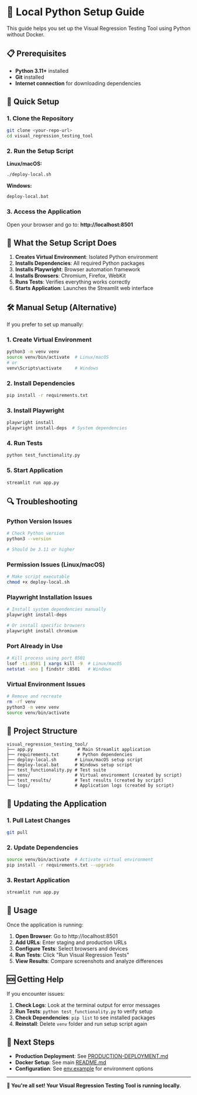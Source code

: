 # 🐍 Local Python Setup Guide

This guide helps you set up the Visual Regression Testing Tool using Python without Docker.

## 📋 Prerequisites

- **Python 3.11+** installed
- **Git** installed
- **Internet connection** for downloading dependencies

## 🚀 Quick Setup

### 1. Clone the Repository
```bash
git clone <your-repo-url>
cd visual_regression_testing_tool
```

### 2. Run the Setup Script

**Linux/macOS:**
```bash
./deploy-local.sh
```

**Windows:**
```cmd
deploy-local.bat
```

### 3. Access the Application
Open your browser and go to: **http://localhost:8501**

## 🔧 What the Setup Script Does

1. **Creates Virtual Environment**: Isolated Python environment
2. **Installs Dependencies**: All required Python packages
3. **Installs Playwright**: Browser automation framework
4. **Installs Browsers**: Chromium, Firefox, WebKit
5. **Runs Tests**: Verifies everything works correctly
6. **Starts Application**: Launches the Streamlit web interface

## 🛠️ Manual Setup (Alternative)

If you prefer to set up manually:

### 1. Create Virtual Environment
```bash
python3 -m venv venv
source venv/bin/activate  # Linux/macOS
# or
venv\Scripts\activate     # Windows
```

### 2. Install Dependencies
```bash
pip install -r requirements.txt
```

### 3. Install Playwright
```bash
playwright install
playwright install-deps  # System dependencies
```

### 4. Run Tests
```bash
python test_functionality.py
```

### 5. Start Application
```bash
streamlit run app.py
```

## 🔍 Troubleshooting

### Python Version Issues
```bash
# Check Python version
python3 --version

# Should be 3.11 or higher
```

### Permission Issues (Linux/macOS)
```bash
# Make script executable
chmod +x deploy-local.sh
```

### Playwright Installation Issues
```bash
# Install system dependencies manually
playwright install-deps

# Or install specific browsers
playwright install chromium
```

### Port Already in Use
```bash
# Kill process using port 8501
lsof -ti:8501 | xargs kill -9  # Linux/macOS
netstat -ano | findstr :8501   # Windows
```

### Virtual Environment Issues
```bash
# Remove and recreate
rm -rf venv
python3 -m venv venv
source venv/bin/activate
```

## 📁 Project Structure

```
visual_regression_testing_tool/
├── app.py                 # Main Streamlit application
├── requirements.txt       # Python dependencies
├── deploy-local.sh       # Linux/macOS setup script
├── deploy-local.bat      # Windows setup script
├── test_functionality.py # Test suite
├── venv/                 # Virtual environment (created by script)
├── test_results/         # Test results (created by script)
└── logs/                 # Application logs (created by script)
```

## 🔄 Updating the Application

### 1. Pull Latest Changes
```bash
git pull
```

### 2. Update Dependencies
```bash
source venv/bin/activate  # Activate virtual environment
pip install -r requirements.txt --upgrade
```

### 3. Restart Application
```bash
streamlit run app.py
```

## 🎯 Usage

Once the application is running:

1. **Open Browser**: Go to http://localhost:8501
2. **Add URLs**: Enter staging and production URLs
3. **Configure Tests**: Select browsers and devices
4. **Run Tests**: Click "Run Visual Regression Tests"
5. **View Results**: Compare screenshots and analyze differences

## 🆘 Getting Help

If you encounter issues:

1. **Check Logs**: Look at the terminal output for error messages
2. **Run Tests**: `python test_functionality.py` to verify setup
3. **Check Dependencies**: `pip list` to see installed packages
4. **Reinstall**: Delete `venv` folder and run setup script again

## 🔗 Next Steps

- **Production Deployment**: See [PRODUCTION-DEPLOYMENT.md](PRODUCTION-DEPLOYMENT.md)
- **Docker Setup**: See main [README.md](README.md)
- **Configuration**: See [env.example](env.example) for environment options

---

**🎉 You're all set! Your Visual Regression Testing Tool is running locally.**
